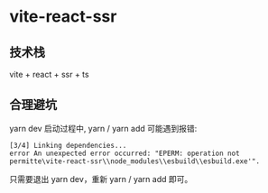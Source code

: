 # vite-react-ssr

## 技术栈

vite + react + ssr + ts

## 合理避坑

yarn dev 启动过程中, yarn / yarn add 可能遇到报错:
```
[3/4] Linking dependencies...    
error An unexpected error occurred: "EPERM: operation not permitte\vite-react-ssr\\node_modules\\esbuild\\esbuild.exe'".
```
只需要退出 yarn dev，重新 yarn / yarn add 即可。